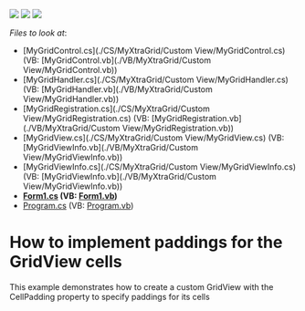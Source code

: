 <!-- default badges list -->
![](https://img.shields.io/endpoint?url=https://codecentral.devexpress.com/api/v1/VersionRange/128629734/13.1.4%2B)
[![](https://img.shields.io/badge/Open_in_DevExpress_Support_Center-FF7200?style=flat-square&logo=DevExpress&logoColor=white)](https://supportcenter.devexpress.com/ticket/details/E2712)
[![](https://img.shields.io/badge/📖_How_to_use_DevExpress_Examples-e9f6fc?style=flat-square)](https://docs.devexpress.com/GeneralInformation/403183)
<!-- default badges end -->
<!-- default file list -->
*Files to look at*:

* [MyGridControl.cs](./CS/MyXtraGrid/Custom View/MyGridControl.cs) (VB: [MyGridControl.vb](./VB/MyXtraGrid/Custom View/MyGridControl.vb))
* [MyGridHandler.cs](./CS/MyXtraGrid/Custom View/MyGridHandler.cs) (VB: [MyGridHandler.vb](./VB/MyXtraGrid/Custom View/MyGridHandler.vb))
* [MyGridRegistration.cs](./CS/MyXtraGrid/Custom View/MyGridRegistration.cs) (VB: [MyGridRegistration.vb](./VB/MyXtraGrid/Custom View/MyGridRegistration.vb))
* [MyGridView.cs](./CS/MyXtraGrid/Custom View/MyGridView.cs) (VB: [MyGridViewInfo.vb](./VB/MyXtraGrid/Custom View/MyGridViewInfo.vb))
* [MyGridViewInfo.cs](./CS/MyXtraGrid/Custom View/MyGridViewInfo.cs) (VB: [MyGridViewInfo.vb](./VB/MyXtraGrid/Custom View/MyGridViewInfo.vb))
* **[Form1.cs](./CS/MyXtraGrid/Form1.cs) (VB: [Form1.vb](./VB/MyXtraGrid/Form1.vb))**
* [Program.cs](./CS/MyXtraGrid/Program.cs) (VB: [Program.vb](./VB/MyXtraGrid/Program.vb))
<!-- default file list end -->
# How to implement paddings for the GridView cells


<p>This example demonstrates how to create a custom GridView with the CellPadding property to specify paddings for its cells</p>

<br/>


